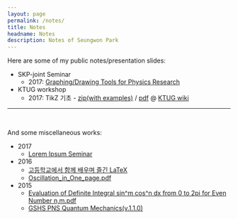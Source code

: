 ```yaml
---
layout: page
permalink: /notes/
title: Notes
headname: Notes
description: Notes of Seungwon Park
---
```


Here are some of my public notes/presentation slides:

* SKP-joint Seminar
  * 2017: [Graphing/Drawing Tools for Physics Research](2017SKPjoint-SNU-Graphing,Drawing%20Tools%20for%20Physics%20Research.pdf)
* KTUG workshop
  * 2017: TikZ 기초 - [zip(with examples)](2017workshop-TikZ-intro.zip) / [pdf](2017KNUworkshop-tikz-intro.pdf) @ [KTUG wiki](http://wiki.ktug.org/wiki/wiki.php/LaTeXWorkshop/2017#s-3)

<hr>
<br/>

And some miscellaneous works:

* 2017
  * [Lorem Ipsum Seminar](https://github.com/seungwonpark/lipsum-seminar)
* 2016
  * [고등학교에서 함께 배우며 즐긴 LaTeX](2017KTSbook-swpark.pdf)
  * [Oscillation_in_One_page.pdf](../Oscillation_in_One_page.pdf)
* 2015
  * [Evaluation of Definite Integral sin^m cos^n dx from 0 to 2pi for Even Number n,m.pdf](../Evaluation%20of%20Definite%20Integral%20sin^m%20cos^n%20dx%20from%200%20to%202pi%20for%20Even%20Number%20n,m.pdf)
  * [GSHS PNS Quantum Mechanics(v.1.1.0)](../Quantum%20Mechanics%20V%201.1.0.pdf)
